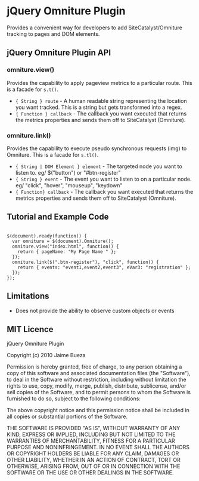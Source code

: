 # jQuery Omniture Plugin

Provides a convenient way for developers to add SiteCatalyst/Omniture tracking to pages and DOM elements.

## jQuery Omniture Plugin API

### omniture.view()

Provides the capability to apply pageview metrics to a particular route. This is a facade for <code>s.t()</code>.

* <code>{ String } route</code> - A human readable string representing the location you want tracked. This is a string but gets transformed into a regex.
* <code>{ Function } callback</code> - The callback you want executed that returns the metrics properties and sends them off to SiteCatalyst (Omniture).

### omniture.link()

Provides the capability to execute pseudo synchronous requests (img) to Omniture. This is a facade for <code>s.tl()</code>.

* <code>{ String | DOM Element } element</code> - The targeted node you want to listen to. eg/ $("button") or "#btn-register"
* <code>{ String } event</code> - The event you want to listen to on a particular node. eg/ "click", "hover", "mouseup", "keydown"
* <code>{ Function} callback</code> - The callback you want executed that returns the metrics properties and sends them off to SiteCatalyst (Omniture).

## Tutorial and Example Code

<code>
$(document).ready(function() {
  var omniture = $(document).Omniture();
  omniture.view("index.html", function() {
    return { pageName: "My Page Name " };
  });
  omniture.link($(".btn-register"), "click", function() {
    return { events: "event1,event2,event3", eVar3: "registration" };
  });
});
</code>

## Limitations

* Does not provide the ability to observe custom objects or events

## MIT Licence

jQuery Omniture Plugin

Copyright (c) 2010 Jaime Bueza

Permission is hereby granted, free of charge, to any person obtaining a copy
of this software and associated documentation files (the "Software"), to deal
in the Software without restriction, including without limitation the rights
to use, copy, modify, merge, publish, distribute, sublicense, and/or sell
copies of the Software, and to permit persons to whom the Software is
furnished to do so, subject to the following conditions:

The above copyright notice and this permission notice shall be included in
all copies or substantial portions of the Software.

THE SOFTWARE IS PROVIDED "AS IS", WITHOUT WARRANTY OF ANY KIND, EXPRESS OR
IMPLIED, INCLUDING BUT NOT LIMITED TO THE WARRANTIES OF MERCHANTABILITY,
FITNESS FOR A PARTICULAR PURPOSE AND NONINFRINGEMENT. IN NO EVENT SHALL THE
AUTHORS OR COPYRIGHT HOLDERS BE LIABLE FOR ANY CLAIM, DAMAGES OR OTHER
LIABILITY, WHETHER IN AN ACTION OF CONTRACT, TORT OR OTHERWISE, ARISING FROM,
OUT OF OR IN CONNECTION WITH THE SOFTWARE OR THE USE OR OTHER DEALINGS IN
THE SOFTWARE.